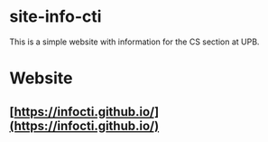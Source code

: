 # site-info-cti
This is a simple website with information for the CS section at UPB.

# Website
## [https://infocti.github.io/](https://infocti.github.io/)
